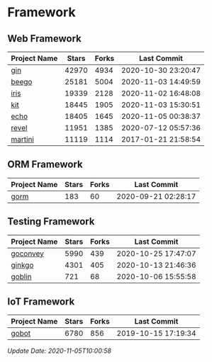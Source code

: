 # Framework

## Web Framework
| Project Name | Stars | Forks | Last Commit |
| ------------ | ----- | ----- | ----------- |
| [gin](https://github.com/gin-gonic/gin) | 42970 | 4934 | 2020-10-30 23:20:47 |
| [beego](https://github.com/astaxie/beego) | 25181 | 5004 | 2020-11-03 14:49:59 |
| [iris](https://github.com/kataras/iris) | 19339 | 2128 | 2020-11-02 16:48:08 |
| [kit](https://github.com/go-kit/kit) | 18445 | 1905 | 2020-11-03 15:30:51 |
| [echo](https://github.com/labstack/echo) | 18405 | 1645 | 2020-11-05 00:38:37 |
| [revel](https://github.com/revel/revel) | 11951 | 1385 | 2020-07-12 05:57:36 |
| [martini](https://github.com/go-martini/martini) | 11119 | 1114 | 2017-01-21 21:58:54 |

## ORM Framework
| Project Name | Stars | Forks | Last Commit |
| ------------ | ----- | ----- | ----------- |
| [gorm](https://github.com/jinzhu/gorm) | 183 | 60 | 2020-09-21 02:28:17 |

## Testing Framework
| Project Name | Stars | Forks | Last Commit |
| ------------ | ----- | ----- | ----------- |
| [goconvey](https://github.com/smartystreets/goconvey) | 5990 | 439 | 2020-10-25 17:47:07 |
| [ginkgo](https://github.com/onsi/ginkgo) | 4301 | 405 | 2020-10-13 21:46:36 |
| [goblin](https://github.com/franela/goblin) | 721 | 68 | 2020-10-06 15:55:58 |

## IoT Framework
| Project Name | Stars | Forks | Last Commit |
| ------------ | ----- | ----- | ----------- |
| [gobot](https://github.com/hybridgroup/gobot) | 6780 | 856 | 2019-10-15 17:19:34 |

*Update Date: 2020-11-05T10:00:58*